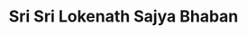 ---
title: "Sri Sri Lokenath Sajya Bhaban"
url: /dumdum-cantonment/sri-sri-lokenath-sajya-bhaban/
shop: bed
---